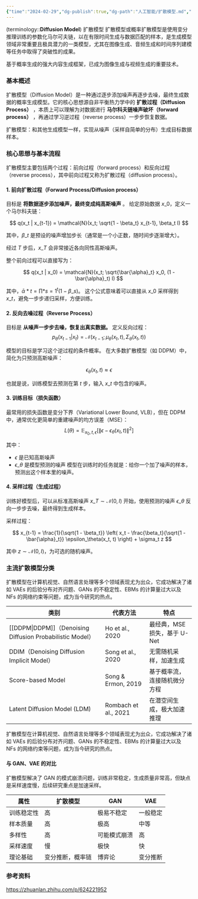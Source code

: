 ```yaml
---
{"time":"2024-02-29","dg-publish":true,"dg-path":"人工智能/扩散模型.md","permalink":"/人工智能/扩散模型/","dgPassFrontmatter":true,"noteIcon":"","created":"2024-05-21T15:20:28.000+08:00","updated":"2025-06-22T00:41:02.891+08:00"}
---
```


(terminology::**Diffusion Model**) 扩散模型
扩散模型或概率扩散模型是使用变分推理训练的参数化马尔可夫链，以在有限时间生成与数据匹配的样本，是生成模型领域非常重要且极具潜力的一类模型，尤其在图像生成、音频生成和时间序列建模等任务中取得了突破性的成果。

基于概率生成的强大内容生成框架，已成为图像生成与视频生成的重要技术。

### 基本概述
扩散模型（Diffusion Model）是一种通过逐步添加噪声再逐步去噪，最终生成数据的概率生成模型。它的核心思想源自非平衡热力学中的 **扩散过程（Diffusion Process）** ，本质上可以理解为对数据进行 **马尔科夫链噪声破坏（forward process）** ，再通过学习逆过程（reverse process）一步步恢复数据。

扩散模型：和其他生成模型一样，实现从噪声（采样自简单的分布）生成目标数据样本。

### 核心思想与基本流程
扩散模型主要包括两个过程：前向过程（forward process）和反向过程（reverse process），其中前向过程又称为扩散过程（diffusion process）。
#### 1. 前向扩散过程（Forward Process/Diffusion process）
目标是 **将数据逐步添加噪声，最终变成纯高斯噪声** 。
给定原始数据 $x\_0$，定义一个马尔科夫链：

$$
q(x_t | x_{t-1}) = \mathcal{N}(x_t; \sqrt{1 - \beta_t} x_{t-1}, \beta_t I)
$$

其中，$\beta\_t$ 是预设的噪声增加步长（通常是一个小正数，随时间步逐渐增大）。

经过 $T$ 步后，$x\_T$ 会非常接近各向同性高斯噪声。

整个前向过程可以直接写为：

$$
q(x_t | x_0) = \mathcal{N}(x_t; \sqrt{\bar{\alpha}_t} x_0, (1 - \bar{\alpha}_t) I)
$$

其中，$\bar{\alpha} *t = \prod* {s=1}^{t} (1 - \beta\_s)$。
这个公式意味着可以直接从 $x\_0$ 采样得到 $x\_t$，避免一步步递归采样，方便训练。

#### 2. 反向去噪过程（Reverse Process）
目标是 **从噪声一步步去噪，恢复出真实数据。**
定义反向过程：
$$
p_\theta(x_{t-1} | x_t) = \mathcal{N}(x_{t-1}; \mu_\theta(x_t, t), \Sigma_\theta(x_t, t))
$$

模型的目标是学习这个逆过程的条件概率。
在大多数扩散模型（如 DDPM）中，简化为只预测高斯噪声：

$$
\epsilon_\theta(x_t, t) \approx \epsilon
$$

也就是说，训练模型去预测在第 $t$ 步，输入 $x\_t$ 中包含的噪声。

#### 3. 训练目标（损失函数）
最常用的损失函数是变分下界（Variational Lower Bound, VLB），但在 DDPM 中，通常优化更简单的重建噪声的均方误差（MSE）：
$$
L(\theta) = \mathbb{E}_{x_0, t, \epsilon} \left[ \| \epsilon - \epsilon_\theta(x_t, t) \|^2 \right]
$$

其中：
- $\epsilon$ 是已知高斯噪声
- $\epsilon\_\theta$ 是模型预测的噪声
模型在训练时的任务就是：给你一个加了噪声的样本，预测出这个样本里的噪声。

#### 4. 采样过程（生成过程）
训练好模型后，可以从标准高斯噪声 $x\_T \sim \mathcal{N}(0, I)$ 开始，使用预测的噪声 $\epsilon\_\theta$ 反向一步步去噪，最终得到生成样本。

采样过程：

$$
x_{t-1} = \frac{1}{\sqrt{1 - \beta_t}} \left( x_t - \frac{\beta_t}{\sqrt{1 - \bar{\alpha}_t}} \epsilon_\theta(x_t, t) \right) + \sigma_t z
$$

其中 $z \sim \mathcal{N}(0, I)$，为可选的随机噪声。

### 主流扩散模型分类
扩散模型在计算机视觉、自然语言处理等多个领域表现尤为出众，它成功解决了诸如 VAEs 的后验分布对齐问题、GANs 的不稳定性、EBMs 的计算量过大以及 NFs 的网络约束等问题，成为当今研究的热点。

| 类别                                                | 代表方法                 | 特点                  |
| ------------------------------------------------- | -------------------- | ------------------- |
| [[DDPM\|DDPM]]（Denoising Diffusion Probabilistic Model） | Ho et al., 2020      | 最经典，MSE 损失，基于 U-Net |
| DDIM（Denoising Diffusion Implicit Model）          | Song et al., 2020    | 无需随机采样，加速生成         |
| Score-based Model                                 | Song & Ermon, 2019   | 基于概率流，连接随机微分方程      |
| Latent Diffusion Model (LDM)                      | Rombach et al., 2021 | 在潜空间生成，极大加速推理       |



扩散模型在计算机视觉、自然语言处理等多个领域表现尤为出众，它成功解决了诸如 VAEs 的后验分布对齐问题、GANs 的不稳定性、EBMs 的计算量过大以及 NFs 的网络约束等问题，成为当今研究的热点。
#### 与 GAN、VAE 的对比
扩散模型解决了 GAN 的模式崩溃问题，训练非常稳定，生成质量非常高，但缺点是采样速度慢，后续研究重点是加速采样。

| 属性    | 扩散模型     | GAN    | VAE  |
| ----- | -------- | ------ | ---- |
| 训练稳定性 | 高        | 极易不稳定  | 一般稳定 |
| 样本质量  | 高        | 极高     | 中等   |
| 多样性   | 高        | 可能模式崩溃 | 高    |
| 采样速度  | 慢        | 极快     | 快    |
| 理论基础  | 变分推断，概率链 | 博弈论    | 变分推断 |

### 参考资料
https://zhuanlan.zhihu.com/p/624221952 

